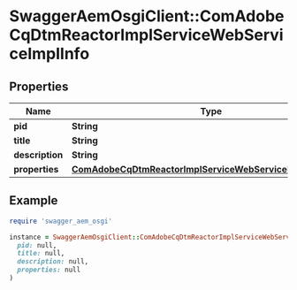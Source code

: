 # SwaggerAemOsgiClient::ComAdobeCqDtmReactorImplServiceWebServiceImplInfo

## Properties

| Name | Type | Description | Notes |
| ---- | ---- | ----------- | ----- |
| **pid** | **String** |  | [optional] |
| **title** | **String** |  | [optional] |
| **description** | **String** |  | [optional] |
| **properties** | [**ComAdobeCqDtmReactorImplServiceWebServiceImplProperties**](ComAdobeCqDtmReactorImplServiceWebServiceImplProperties.md) |  | [optional] |

## Example

```ruby
require 'swagger_aem_osgi'

instance = SwaggerAemOsgiClient::ComAdobeCqDtmReactorImplServiceWebServiceImplInfo.new(
  pid: null,
  title: null,
  description: null,
  properties: null
)
```

